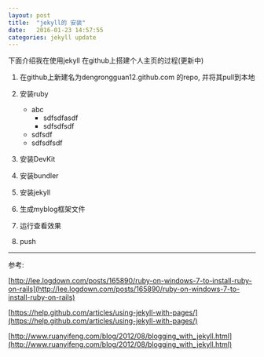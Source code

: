 ```yaml
---
layout: post
title:  "jekyll的 安装"
date:   2016-01-23 14:57:55
categories: jekyll update
---
```

下面介绍我在使用jekyll 在github上搭建个人主页的过程(更新中)  

1. 在github上新建名为dengrongguan12.github.com 的repo, 并将其pull到本地

2. 安装ruby

	+ abc
		* sdfsdfasdf
		* sdfsdfsdf
	+ sdfsdf
	+ sdfsdfsdf

3. 安装DevKit

4. 安装bundler

5. 安装jekyll

6. 生成myblog框架文件

7. 运行查看效果

8. push

---

  
参考:  

[http://lee.logdown.com/posts/165890/ruby-on-windows-7-to-install-ruby-on-rails](http://lee.logdown.com/posts/165890/ruby-on-windows-7-to-install-ruby-on-rails)  

[https://help.github.com/articles/using-jekyll-with-pages/](https://help.github.com/articles/using-jekyll-with-pages/)  

[http://www.ruanyifeng.com/blog/2012/08/blogging_with_jekyll.html](http://www.ruanyifeng.com/blog/2012/08/blogging_with_jekyll.html)
